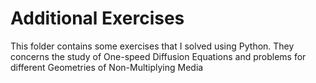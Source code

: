 # Additional Exercises

This folder contains some exercises that I solved using Python. They concerns the study of One-speed Diffusion Equations and problems for different Geometries of Non-Multiplying Media 
